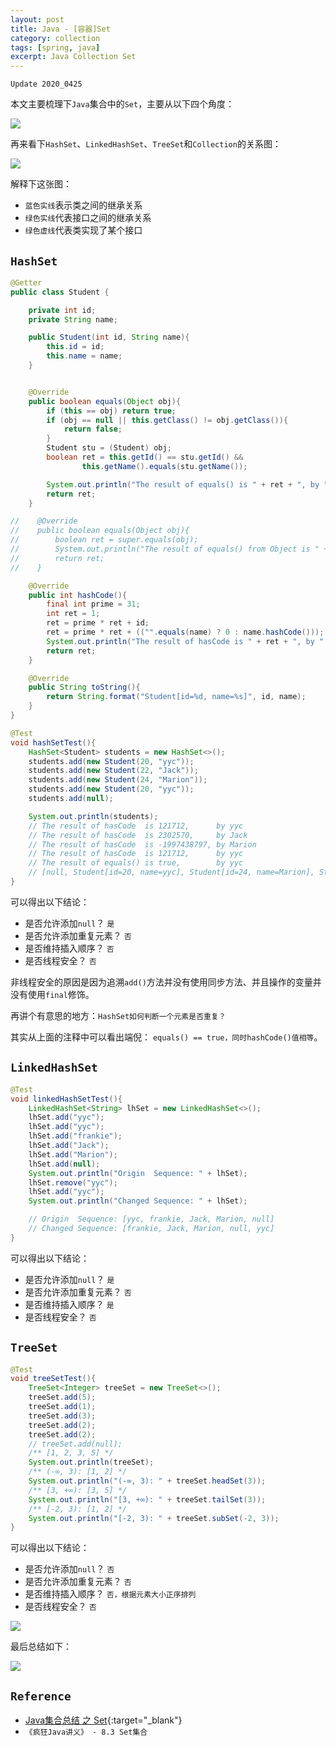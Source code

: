 ```yaml
---
layout: post
title: Java - [容器]Set
category: collection
tags: [spring, java]
excerpt: Java Collection Set
---
```


`Update 2020_0425`

本文主要梳理下`Java`集合中的`Set`，主要从以下四个角度：  

![](https://yyc-images.oss-cn-beijing.aliyuncs.com/collection_four_dimension.png)  


再来看下`HashSet`、`LinkedHashSet`、`TreeSet`和`Collection`的关系图：  

![](https://yyc-images.oss-cn-beijing.aliyuncs.com/set_framework.png)  

解释下这张图：  

- `蓝色实线`表示类之间的继承关系  
- `绿色实线`代表接口之间的继承关系  
- `绿色虚线`代表类实现了某个接口  


## `HashSet`  

``` java
@Getter
public class Student {

    private int id;
    private String name;

    public Student(int id, String name){
        this.id = id;
        this.name = name;
    }


    @Override
    public boolean equals(Object obj){
        if (this == obj) return true;
        if (obj == null || this.getClass() != obj.getClass()){
            return false;
        }
        Student stu = (Student) obj;
        boolean ret = this.getId() == stu.getId() &&
                this.getName().equals(stu.getName());

        System.out.println("The result of equals() is " + ret + ", by " + name);
        return ret;
    }

//    @Override
//    public boolean equals(Object obj){
//        boolean ret = super.equals(obj);
//        System.out.println("The result of equals() from Object is " + ret);
//        return ret;
//    }

    @Override
    public int hashCode(){
        final int prime = 31;
        int ret = 1;
        ret = prime * ret + id;
        ret = prime * ret + (("".equals(name) ? 0 : name.hashCode()));
        System.out.println("The result of hasCode is " + ret + ", by " + name);
        return ret;
    }

    @Override
    public String toString(){
        return String.format("Student[id=%d, name=%s]", id, name);
    }
}

@Test
void hashSetTest(){
    HashSet<Student> students = new HashSet<>();
    students.add(new Student(20, "yyc"));
    students.add(new Student(22, "Jack"));
    students.add(new Student(24, "Marion"));
    students.add(new Student(20, "yyc"));
    students.add(null);

    System.out.println(students);
    // The result of hasCode  is 121712,      by yyc
    // The result of hasCode  is 2302570,     by Jack
    // The result of hasCode  is -1997438797, by Marion
    // The result of hasCode  is 121712,      by yyc
    // The result of equals() is true,        by yyc
    // [null, Student[id=20, name=yyc], Student[id=24, name=Marion], Student[id=22, name=Jack]]
}
```

可以得出以下结论：  

- 是否允许添加`null`？ `是`  
- 是否允许添加重复元素？ `否`  
- 是否维持插入顺序？ `否` 
- 是否线程安全？ `否`  

非线程安全的原因是因为追溯`add()`方法并没有使用同步方法、并且操作的变量并没有使用`final`修饰。  

再讲个有意思的地方：`HashSet如何判断一个元素是否重复？`  

其实从上面的注释中可以看出端倪： `equals() == true，同时hashCode()值相等`。  



## `LinkedHashSet`  


``` java
@Test
void linkedHashSetTest(){
    LinkedHashSet<String> lhSet = new LinkedHashSet<>();
    lhSet.add("yyc");
    lhSet.add("yyc");
    lhSet.add("frankie");
    lhSet.add("Jack");
    lhSet.add("Marion");
    lhSet.add(null);
    System.out.println("Origin  Sequence: " + lhSet);
    lhSet.remove("yyc");
    lhSet.add("yyc");
    System.out.println("Changed Sequence: " + lhSet);

    // Origin  Sequence: [yyc, frankie, Jack, Marion, null]
    // Changed Sequence: [frankie, Jack, Marion, null, yyc]
}
```

可以得出以下结论：  

- 是否允许添加`null`？ `是`  
- 是否允许添加重复元素？ `否`  
- 是否维持插入顺序？ `是`
- 是否线程安全？ `否` 


## `TreeSet`  

``` java
@Test
void treeSetTest(){
    TreeSet<Integer> treeSet = new TreeSet<>();
    treeSet.add(5);
    treeSet.add(1);
    treeSet.add(3);
    treeSet.add(2);
    treeSet.add(2);
    // treeSet.add(null);
    /** [1, 2, 3, 5] */
    System.out.println(treeSet);
    /** (-∞, 3): [1, 2] */
    System.out.println("(-∞, 3): " + treeSet.headSet(3));
    /** [3, +∞): [3, 5] */
    System.out.println("[3, +∞): " + treeSet.tailSet(3));
    /** [-2, 3): [1, 2] */
    System.out.println("[-2, 3): " + treeSet.subSet(-2, 3));
}
```

可以得出以下结论：  

- 是否允许添加`null`？ `否`  
- 是否允许添加重复元素？ `否`  
- 是否维持插入顺序？ `否，根据元素大小正序排列`  
- 是否线程安全？ `否`  

![](https://yyc-images.oss-cn-beijing.aliyuncs.com/treeSet_cannot_add_null.png)  
    

最后总结如下：  

![](https://yyc-images.oss-cn-beijing.aliyuncs.com/set_features.png)  

## `Reference`  

- [Java集合总结 之 Set](https://lzyz.fun/javaset/comment-page-1/?unapproved=119&moderation-hash=13406ce5b7ca9fd35e5dfadfc4ce8951#comment-119){:target="_blank"}  
- `《疯狂Java讲义》 - 8.3 Set集合`  

